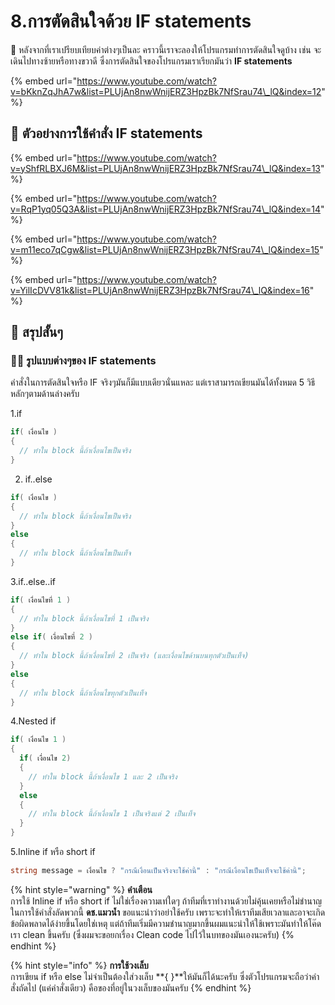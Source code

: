 # 8.การตัดสินใจด้วย IF statements

💬 หลังจากที่เราเปรียบเทียบค่าต่างๆเป็นละ คราวนี้เราจะลองให้โปรแกรมทำการตัดสินใจดูบ้าง เช่น จะเดินไปทางซ้ายหรือทางขวาดี ซึ่งการตัดสินใจของโปรแกรมเราเรียกมันว่า **IF statements**

{% embed url="https://www.youtube.com/watch?v=bKknZqJhA7w&list=PLUjAn8nwWnijERZ3HpzBk7NfSrau74\_lQ&index=12" %}

## 🎥 ตัวอย่างการใช้คำสั่ง IF statements

{% embed url="https://www.youtube.com/watch?v=yShfRLBXJ6M&list=PLUjAn8nwWnijERZ3HpzBk7NfSrau74\_lQ&index=13" %}

{% embed url="https://www.youtube.com/watch?v=RqP1yq05Q3A&list=PLUjAn8nwWnijERZ3HpzBk7NfSrau74\_lQ&index=14" %}

{% embed url="https://www.youtube.com/watch?v=m11eco7qCgw&list=PLUjAn8nwWnijERZ3HpzBk7NfSrau74\_lQ&index=15" %}

{% embed url="https://www.youtube.com/watch?v=YilIcDVV81k&list=PLUjAn8nwWnijERZ3HpzBk7NfSrau74\_lQ&index=16" %}

## 🎯 สรุปสั้นๆ

### 👨‍🚀 รูปแบบต่างๆของ IF statements

คำสั่งในการตัดสินใจหรือ IF จริงๆมันก็มีแบบเดียวนั่นแหละ แต่เราสามารถเขียนมันได้ทั้งหมด 5 วิธีหลักๆตามด้านล่างครับ

1.if

```csharp
if( เงื่อนไข )
{
  // ทำใน block นี้ถ้าเงื่อนไขเป็นจริง
}
```

2. if..else

```csharp
if( เงื่อนไข )
{
  // ทำใน block นี้ถ้าเงื่อนไขเป็นจริง
}
else
{
  // ทำใน block นี้ถ้าเงื่อนไขเป็นเท็จ
}
```

3.if..else..if

```csharp
if( เงื่อนไขที่ 1 )
{
  // ทำใน block นี้ถ้าเงื่อนไขที่ 1 เป็นจริง
}
else if( เงื่อนไขที่ 2 )
{
  // ทำใน block นี้ถ้าเงื่อนไขที่ 2 เป็นจริง (และเงื่อนไขด้านบนทุกตัวเป็นเท็จ)
}
else
{
  // ทำใน block นี้ถ้าเงื่อนไขทุกตัวเป็นเท็จ
}
```

4.Nested if

```csharp
if( เงื่อนไข 1 )
{
  if( เงื่อนไข 2)
  {
    // ทำใน block นี้ถ้าเงื่อนไข 1 และ 2 เป็นจริง
  }
  else
  {
    // ทำใน block นี้ถ้าเงื่อนไข 1 เป็นจริงแต่ 2 เป็นเท็จ
  }
}
```

5.Inline if หรือ short if

```csharp
string message = เงื่อนไข ? "กรณีเงื่อนเป็นจริงจะใช้ค่านี้" : "กรณีเงื่อนไขเป็นเท็จจะใช้ค่านี้";
```

{% hint style="warning" %}
**คำเตือน**  
การใช้ Inline if หรือ short if ไม่ใช่เรื่องความเท่ใดๆ ถ้าทีมที่เราทำงานด้วยไม่คุ้นเคยหรือไม่ชำนาญในการใช้คำสั่งลัดพวกนี้ **ดช.แมวน้ำ** ขอแนะนำว่าอย่าใช้ครับ เพราะจะทำให้เราทีมเสียเวลาและอาจะเกิดข้อผิดพลาดได้ง่ายขึ้นโดยใช่เหตุ แต่ถ้าทีมเริ่มมีความชำนาญมากขึ้นผมแนะนำให้ใช้เพราะมันทำให้โค๊ดเรา clean ขึ้นครับ \(ซึ่งผมจะขอยกเรื่อง Clean code ไปไว้ในบทของมันเองนะครับ\)
{% endhint %}

{% hint style="info" %}
**การใช้วงเล็บ**  
การเขียน if หรือ else ไม่จำเป็นต้องใส่วงเล็บ **{ }**ให้มันก็ได้นะครับ ซึ่งตัวโปรแกรมจะถือว่าคำสั่งถัดไป \(แค่คำสั่งเดียว\) คือของที่อยู่ในวงเล็บของมันครับ
{% endhint %}

